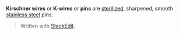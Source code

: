 **Kirschner wires** or **K-wires** or **pins** are [sterilized](https://en.wikipedia.org/wiki/Sterilization_(microbiology) "Sterilization (microbiology)"), sharpened, smooth [stainless steel](https://en.wikipedia.org/wiki/Stainless_steel "Stainless steel") pins.


> Written with [StackEdit](https://stackedit.io/).
<!--stackedit_data:
eyJoaXN0b3J5IjpbLTExNjYzOTE5NzNdfQ==
-->